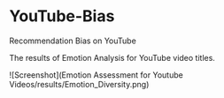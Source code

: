 # YouTube-Bias
Recommendation Bias on YouTube

The results of Emotion Analysis for YouTube video titles.

![Screenshot](Emotion Assessment for Youtube Videos/results/Emotion_Diversity.png)
